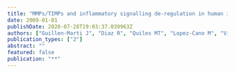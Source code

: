 ```yaml
---
title: "MMPs/TIMPs and inflammatory signalling de-regulation in human incisional hernia tissues."
date: 2009-01-01
publishDate: 2020-07-28T19:03:37.039963Z
authors: ["Guillen-Marti J", "Diaz R", "Quiles MT", "Lopez-Cano M", "Vilallonga R", "Huguet P", "Ramon-y-Cajal S", "Sanchez-Niubo A", "Reventós J", "Armengol M", "Arbos MA"]
publication_types: ["2"]
abstract: ""
featured: false
publication: "**"
---
```


